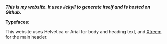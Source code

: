 ***This is my website. It uses Jekyll to generate itself and is hosted on Github.***

**Typefaces:**

This website uses Helvetica or Arial for body and heading text, and [Xtreem](http://www.myfonts.com/fonts/mawns/xtreem/) for the main header.
